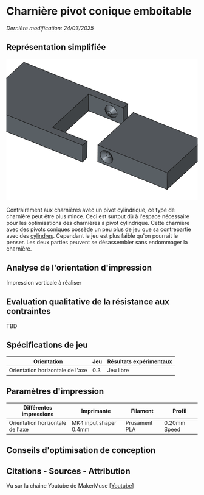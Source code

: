# Charnière pivot conique emboitable
_Dernière modification: 24/03/2025_

## Représentation simplifiée

![Charnière à emboiter](./snap-clip-simple.png)

Contrairement aux charnières avec un pivot cylindrique, ce type de charnière peut être plus mince. Ceci est surtout dû à l'espace nécessaire pour les optimisations des charnières à pivot cylindrique.
Cette charnière avec des pivots coniques possède un peu plus de jeu que sa contrepartie avec des [cylindres](./snap-strong.md). Cependant le jeu est plus faible qu'on pourrait le penser. Les deux parties peuvent se désassembler sans endommager la charnière.

## Analyse de l'orientation d'impression
Impression verticale à réaliser

## Evaluation qualitative de la résistance aux contraintes
TBD

## Spécifications de jeu
| Orientation                       | Jeu  | Résultats expérimentaux           |
| --------------------------------- | -----| ------------------ |
| Orientation horizontale de l'axe  | 0.3  | Jeu libre |


## Paramètres d'impression

| Différentes impressions           | Imprimante             | Filament      | Profil           |
| --------------------------------- | ---------------------- | ------------- | ------------- |
| Orientation horizontale de l'axe  | MK4 input shaper 0.4mm | Prusament PLA | 0.20mm Speed  |


## Conseils d'optimisation de conception

## Citations - Sources - Attribution
Vu sur la chaine Youtube de MakerMuse [[Youtube](https://youtu.be/fbY7xHGaeNM?si=pbwtnPVgYeoj8QsR&t=240)]
